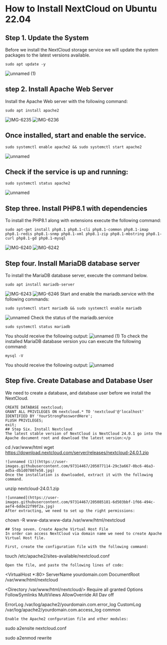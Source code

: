 # How to Install NextCloud on Ubuntu 22.04
## Step 1. Update the System
Before we install the NextCloud storage service we will update the system packages to the latest versions available.
```
sudo apt update -y
```
![unnamed (1)](https://user-images.githubusercontent.com/97314467/205064647-a8001fb4-a755-41ac-850c-67eafe27eb0c.jpg)
## step 2. Install Apache Web Server
Install the Apache Web server with the following command:
```
sudo apt install apache2
```
![IMG-6235](https://user-images.githubusercontent.com/97314467/205067036-be0cce6e-1a85-463a-99a7-fa8df690ca80.jpg)
![IMG-6236](https://user-images.githubusercontent.com/97314467/205067117-0d949f27-b2b0-4a51-840b-2bc932d46daf.jpg)
## Once installed, start and enable the service.
```
sudo systemctl enable apache2 && sudo systemctl start apache2
```
![unnamed](https://user-images.githubusercontent.com/97314467/205068164-17a0f872-89aa-4e10-b7d0-bd66743ee496.jpg)
## Check if the service is up and running:
```
sudo systemctl status apache2
```
![unnamed](https://user-images.githubusercontent.com/97314467/205069016-3debce39-ed74-4dc2-822d-93f4fc6802f4.jpg)
## Step three. Install PHP8.1 with dependencies
To install the PHP8.1 along with extensions execute the following command:
```
sudo apt-get install php8.1 php8.1-cli php8.1-common php8.1-imap php8.1-redis php8.1-snmp php8.1-xml php8.1-zip php8.1-mbstring php8.1-curl php8.1-gd php8.1-mysql
```
![IMG-6240](https://user-images.githubusercontent.com/97314467/205071164-4c153ae2-4071-4b9a-aa8b-82d62d0a214c.jpg)
![IMG-6242](https://user-images.githubusercontent.com/97314467/205071262-bb9c4fda-d8c7-45ad-bb32-9353dcfca7b9.jpg)
## Step four. Install MariaDB database server
To install the MariaDB database server, execute the command below.
```
sudo apt install mariadb-server
```
![IMG-6243](https://user-images.githubusercontent.com/97314467/205072266-fbc68c0a-af07-4d62-93ba-07131628abcb.jpg)
![IMG-6246](https://user-images.githubusercontent.com/97314467/205072300-6f91cda0-560c-43fb-9e59-a831e9bfe4a0.jpg)
Start and enable the mariadb.service with the following commands:
```
sudo systemctl start mariadb && sudo systemctl enable mariadb
```
![unnamed](https://user-images.githubusercontent.com/97314467/205072874-f7b36de5-47c5-48b6-ba62-55be8d568bca.jpg)
Check the status of the mariadb.service
```
sudo systemctl status mariadb
```
You should receive the following output:
![unnamed (1)](https://user-images.githubusercontent.com/97314467/205074126-b9fe3df5-3797-4d51-9ce6-e75cd2ffeaa4.jpg)
To check the installed MariaDB database version you can execute the following command:
```
mysql -V
```
You should receive the following output:
![unnamed](https://user-images.githubusercontent.com/97314467/205074949-5460d0dd-35b6-40b3-85cd-9c6da8af609b.jpg)
## Step five. Create Database and Database User
We need to create a database, and database user before we install the NextCloud.
```
CREATE DATABASE nextcloud;
GRANT ALL PRIVILEGES ON nextcloud.* TO 'nextcloud'@'localhost' IDENTIFIED BY 'YourStrongPasswordHere';
FLUSH PRIVILEGES;
exit;
## Step Six. Install Nextcloud
The latest stable version of NextCloud is NextCloud 24.0.1 go into the Apache document root and download the latest version:</p
```
cd /var/www/html wget https://download.nextcloud.com/server/releases/nextcloud-24.0.1.zip
```
![unnamed (1)](https://user-images.githubusercontent.com/97314467/205077114-29c3a667-0bc6-46a3-ad5a-db1d07807e58.jpg)
Once the installation is downloaded, extract it with the following command.
```
unzip nextcloud-24.0.1.zip
```
![unnamed](https://user-images.githubusercontent.com/97314467/205085181-6d503bbf-1f66-494c-aef4-6dde22f99f2a.jpg)
After extracting, we need to set up the right permissions:
```
chown -R www-data:www-data /var/www/html/nextcloud
```
## Step seven. Create Apache Virtual Host File
In order can access NextCloud via domain name we need to create Apache Virtual Host file.

First, create the configuration file with the following command:
```
touch /etc/apache2/sites-available/nextcloud.conf
```
Open the file, and paste the following lines of code:
```
<VirtualHost *:80>
ServerName yourdomain.com
DocumentRoot /var/www/html/nextcloud

<Directory /var/www/html/nextcloud/>
 Require all granted
 Options FollowSymlinks MultiViews
 AllowOverride All
 <IfModule mod_dav.c>
 Dav off
 </IfModule>
</Directory>

ErrorLog /var/log/apache2/yourdomain.com.error_log
CustomLog /var/log/apache2/yourdomain.com.access_log common
</VirtualHost>
```
Enable the Apache2 confguration file and other modules:
```
sudo a2ensite nextcloud.conf

sudo a2enmod rewrite
```
